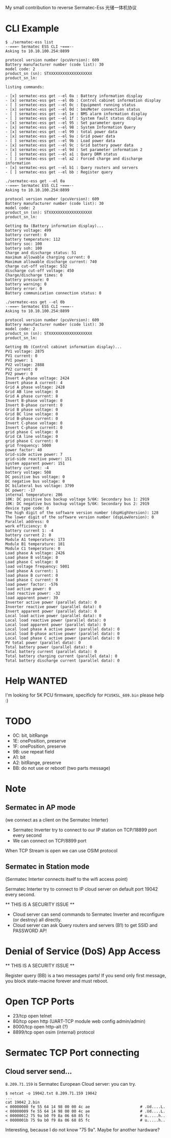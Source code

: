 My small contribution to reverse Sermatec-Ess 光储一体机协议

# CLI Example

```
$ ./sermatec-ess list
--===~ Sermatec ESS CLI ~===--
Asking to 10.10.100.254:8899

protocol version number (pcuVersion): 609
Battery manufacturer number (code list): 30
model code: 2
product_sn (sn): STXXXXXXXXXXXXXXXXXXX
product_sn_ln: 

listing commands:

- [x] sermatec-ess get --el 0a : Battery information display
- [x] sermatec-ess get --el 0b : Control cabinet information display
- [ ] sermatec-ess get --el 0c : Equipment running status
- [x] sermatec-ess get --el 0d : bmsMeter connection status
- [ ] sermatec-ess get --el 1e : BMS alarm information display
- [ ] sermatec-ess get --el 1f : System fault status display
- [x] sermatec-ess get --el 95 : Set parameter query
- [x] sermatec-ess get --el 98 : System Information Query
- [x] sermatec-ess get --el 99 : total power data
- [x] sermatec-ess get --el 9a : Grid power data
- [ ] sermatec-ess get --el 9b : Load power data
- [x] sermatec-ess get --el 9c : Grid battery power data
- [x] sermatec-ess get --el 9d : Set parameter information 2
- [ ] sermatec-ess get --el a1 : Query DRM status
- [ ] sermatec-ess get --el a2 : Forced charge and discharge information
- [x] sermatec-ess get --el b1 : Query routers and servers
- [ ] sermatec-ess get --el bb : Register query
```

```
./sermatec-ess get --el 0a
--===~ Sermatec ESS CLI ~===--
Asking to 10.10.100.254:8899

protocol version number (pcuVersion): 609
Battery manufacturer number (code list): 30
model code: 2
product_sn (sn): STXXXXXXXXXXXXXXXXXXX
product_sn_ln: 

Getting 0a (Battery information display)...
battery voltage: 499
battery current: 0
battery temperature: 112
battery soc: 100
battery soh: 100
Charge and discharge status: 51
maximum allowable charging current: 0
Maximum allowable discharge current: 740
charge cut-off voltage: 532
discharge cut-off voltage: 450
Charge/discharge times: 0
battery pressure: 0
battery warning: 0
battery error: 0
Battery communication connection status: 0
```

```
./sermatec-ess get --el 0b
--===~ Sermatec ESS CLI ~===--
Asking to 10.10.100.254:8899

protocol version number (pcuVersion): 609
Battery manufacturer number (code list): 30
model code: 2
product_sn (sn): STXXXXXXXXXXXXXXXXXXX
product_sn_ln: 

Getting 0b (Control cabinet information display)...
PV1 voltage: 2875
PV1 current: 0
PVI power: 1
PV2 voltage: 2888
PV2 current: 0
PV2 power: 0
Invert A-phase voltage: 2424
Invert phase A current: 4
Grid A phase voltage: 2428
Grid AB line voltage: 0
Grid A phase current: 8
Invert B-phase voltage: 0
Invert B-phase current: 0
Grid B phase voltage: 0
Grid BC line voltage: 0
Grid B-phase current: 0
Invert C-phase voltage: 0
Invert C-phase current: 0
grid phase C voltage: 0
Grid CA line voltage: 0
grid phase C current: 0
grid frequency: 5000
power factor: 40
Grid-side active power: 7
grid-side reactive power: 151
system apparent power: 151
battery current: -4
battery voltage: 508
DC positive bus voltage: 0
DC negative bus voltage: 0
DC bilateral bus voltage: 3799
DC power: -17
internal temperature: 286
10K: DC positive bus backup voltage 5/6K: Secondary bus 1: 2919
10K: DC negative bus backup voltage 5/6K: Secondary bus 2: 2919
device type code: 0
The high digit of the software version number (dspHighVersion): 128
The lower digit of the software version number (dspLowVersion): 0
Parallel address: 0
work efficiency: 0
battery current 1: -4
battery current 2: 0
Module A1 temperature: 173
Module B1 temperature: 181
Module C1 temperature: 0
Load phase A voltage: 2426
Load phase B voltage: 0
Load phase C voltage: 0
load voltage frequency: 5001
load phase A current: 1
load phase B current: 0
load phase C current: 0
load power factor: -576
load active power: 0
load reactive power: -32
load apparent power: 39
Inverter active power (parallel data): 0
Inverter reactive power (parallel data): 0
Invert apparent power (parallel data): 0
Local load active power (parallel data): 0
Local load reactive power (parallel data): 0
Local load apparent power (parallel data): 0
Local load phase A active power (parallel data): 0
Local load B-phase active power (parallel data): 0
Local load phase C active power (parallel data): 0
PV total power (parallel data): 0
Total battery power (parallel data): 0
Total battery current (parallel data): 0
Total battery charging current (parallel data): 0
Total battery discharge current (parallel data): 0
```

# Help WANTED

I'm looking for 5K PCU firmware, specificly for `PCU5KSL_609.bin` please help :)

# TODO

- 0C: bit, bitRange
- 1E: onePosition, preserve
- 1F: onePosition, preserve
- 9B: use repeat field
- A1: bit
- A2: bitRange, preserve
- BB: do not use or reboot! (two parts message)

# Note

## Sermatec in AP mode

(we connect as a client on the Sermatec Interter)

- Sermatec Inverter try to connect to our IP station on TCP/18899 port every second
- We can connect on TCP/8899 port

When TCP Stream is open we can use OSIM protocol

## Sermatec in Station mode

(Sermatec Interter connects itself to the wifi access point)

Sermatec Interter try to connect to IP cloud server on default port 19042 every second.

** THIS IS A SECURITY ISSUE **

- Cloud server can send commands to Sermatec Inverter and reconfigure (or destroy) all directly.
- Cloud server can ask Query routers and servers (B1) to get SSID and PASSWORD AP!

# Denial of Service (DoS) App Access

** THIS IS A SECURITY ISSUE **

Register query (BB) is a two messages parts!
If you send only first message, you block state-macine forever and must reboot.

# Open TCP Ports

- 23/tcp   open  telnet
- 80/tcp   open  http (UART-TCP module web config admin/admin)
- 8000/tcp open  http-alt (?)
- 8899/tcp open  osim (internal) protocol

# Sermatec TCP Port connecting

## Cloud server send...

`8.209.71.159` is Sermatec European Cloud server: you can try.

```
$ netcat -o 19042.txt 8.209.71.159 19042
...
cat 19042_2.bin 
< 00000000 fe 55 64 14 98 00 00 4c ae                      # .Ud....L.
< 00000009 fe 55 64 14 98 00 00 4c ae                      # .Ud....L.
< 00000012 75 9a b0 f9 8a 06 68 85 fc                      # u.....h..
< 0000001b 75 9a b0 f9 8a 06 68 85 fc                      # u.....h..
```

Interesting, because I do not know "75 9a". Maybe for another hardware?
